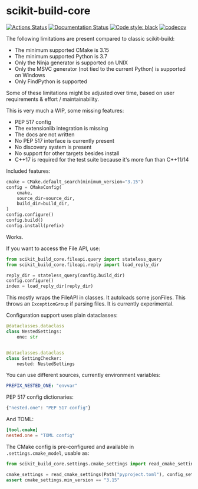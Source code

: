 # scikit-build-core

[![Actions Status][actions-badge]][actions-link]
[![Documentation Status][rtd-badge]][rtd-link]
[![Code style: black][black-badge]][black-link]
[![codecov][codecov-badge]][codecov-link]

<!-- Not implemented yet
[![PyPI version][pypi-version]][pypi-link]
[![Conda-Forge][conda-badge]][conda-link]
[![PyPI platforms][pypi-platforms]][pypi-link]

[![GitHub Discussion][github-discussions-badge]][github-discussions-link]
[![Gitter][gitter-badge]][gitter-link]
-->

The following limitations are present compared to classic scikit-build:

- The minimum supported CMake is 3.15
- The minimum supported Python is 3.7
- Only the Ninja generator is supported on UNIX
- Only the MSVC generator (not tied to the current Python) is supported on
  Windows
- Only FindPython is supported

Some of these limitations might be adjusted over time, based on user
requirements & effort / maintainability.

This is very much a WIP, some missing features:

- PEP 517 config
- The extensionlib integration is missing
- The docs are not written
- No PEP 517 interface is currently present
- No discovery system is present
- No support for other targets besides install
- C++17 is required for the test suite because it's more fun than C++11/14

Included features:

```python
cmake = CMake.default_search(minimum_version="3.15")
config = CMakeConfig(
    cmake,
    source_dir=source_dir,
    build_dir=build_dir,
)
config.configure()
config.build()
config.install(prefix)
```

Works.

If you want to access the File API, use:

```python
from scikit_build_core.fileapi.query import stateless_query
from scikit_build_core.fileapi.reply import load_reply_dir

reply_dir = stateless_query(config.build_dir)
config.configure()
index = load_reply_dir(reply_dir)
```

This mostly wraps the FileAPI in classes. It autoloads some jsonFiles. This
throws an `ExceptionGroup` if parsing files. It is currently experimental.

Configuration support uses plain dataclasses:

```python
@dataclasses.dataclass
class NestedSettings:
    one: str


@dataclasses.dataclass
class SettingChecker:
    nested: NestedSettings
```

You can use different sources, currently environment variables:

```yaml
PREFIX_NESTED_ONE: "envvar"
```

PEP 517 config dictionaries:

```python
{"nested.one": "PEP 517 config"}
```

And TOML:

```toml
[tool.cmake]
nested.one = "TOML config"
```

The CMake config is pre-configured and available in `.settings.cmake_model`,
usable as:

```python
from scikit_build_core.settings.cmake_settings import read_cmake_settings

cmake_settings = read_cmake_settings(Path("pyproject.toml"), config_settings or {})
assert cmake_settings.min_version == "3.15"
```

<!-- prettier-ignore-start -->
[actions-badge]:            https://github.com/henryiii/scikit-build-core/workflows/CI/badge.svg
[actions-link]:             https://github.com/henryiii/scikit-build-core/actions
[black-badge]:              https://img.shields.io/badge/code%20style-black-000000.svg
[black-link]:               https://github.com/psf/black
[conda-badge]:              https://img.shields.io/conda/vn/conda-forge/scikit-build-core
[conda-link]:               https://github.com/conda-forge/scikit-build-core-feedstock
[github-discussions-badge]: https://img.shields.io/static/v1?label=Discussions&message=Ask&color=blue&logo=github
[github-discussions-link]:  https://github.com/scikit-build/scikit-build-core/discussions
[gitter-badge]:             https://badges.gitter.im/https://github.com/scikit-build/scikit-build-core/community.svg
[gitter-link]:              https://gitter.im/https://github.com/scikit-build/scikit-build-core/community?utm_source=badge&utm_medium=badge&utm_campaign=pr-badge
[codecov-badge]: https://codecov.io/gh/henryiii/scikit-build-core/branch/main/graph/badge.svg?token=ZLbQzIvyG8
[codecov-link]: https://codecov.io/gh/henryiii/scikit-build-core
[pypi-link]:                https://pypi.org/project/scikit-build-core/
[pypi-platforms]:           https://img.shields.io/pypi/pyversions/scikit-build-core
[pypi-version]:             https://badge.fury.io/py/scikit-build-core.svg
[rtd-badge]:                https://readthedocs.org/projects/scikit-build-core/badge/?version=latest
[rtd-link]:                 https://scikit-build-core.readthedocs.io/en/latest/?badge=latest
[sk-badge]:                 https://scikit-hep.org/assets/images/Scikit--HEP-Project-blue.svg
<!-- prettier-ignore-end -->
